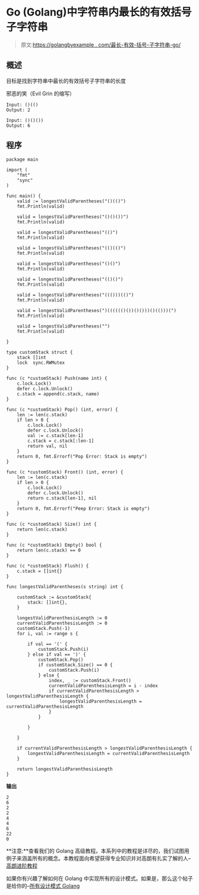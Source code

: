 # Go (Golang)中字符串内最长的有效括号子字符串

> 原文:[https://golangbyexample . com/最长-有效-括号-子字符串-go/](https://golangbyexample.com/longest-valid-parentheses-substring-go/)

## **概述**

目标是找到字符串中最长的有效括号子字符串的长度

邪恶的笑（Evil Grin 的缩写）

```
Input: ()(()
Output: 2

Input: ()()())
Output: 6 
```

## **程序**

```
package main

import (
	"fmt"
	"sync"
)

func main() {
	valid := longestValidParentheses("()(()")
	fmt.Println(valid)

	valid = longestValidParentheses("()()())")
	fmt.Println(valid)

	valid = longestValidParentheses("(()")
	fmt.Println(valid)

	valid = longestValidParentheses("(()(()")
	fmt.Println(valid)

	valid = longestValidParentheses("()()")
	fmt.Println(valid)

	valid = longestValidParentheses("(()()")
	fmt.Println(valid)

	valid = longestValidParentheses("((()))(()")
	fmt.Println(valid)

	valid = longestValidParentheses(")(((((()())()()))()(()))(")
	fmt.Println(valid)

	valid = longestValidParentheses("")
	fmt.Println(valid)

}

type customStack struct {
	stack []int
	lock  sync.RWMutex
}

func (c *customStack) Push(name int) {
	c.lock.Lock()
	defer c.lock.Unlock()
	c.stack = append(c.stack, name)
}

func (c *customStack) Pop() (int, error) {
	len := len(c.stack)
	if len > 0 {
		c.lock.Lock()
		defer c.lock.Unlock()
		val := c.stack[len-1]
		c.stack = c.stack[:len-1]
		return val, nil
	}
	return 0, fmt.Errorf("Pop Error: Stack is empty")
}

func (c *customStack) Front() (int, error) {
	len := len(c.stack)
	if len > 0 {
		c.lock.Lock()
		defer c.lock.Unlock()
		return c.stack[len-1], nil
	}
	return 0, fmt.Errorf("Peep Error: Stack is empty")
}

func (c *customStack) Size() int {
	return len(c.stack)
}

func (c *customStack) Empty() bool {
	return len(c.stack) == 0
}

func (c *customStack) Flush() {
	c.stack = []int{}
}

func longestValidParentheses(s string) int {

	customStack := &customStack{
		stack: []int{},
	}

	longestValidParenthesisLength := 0
	currentValidParenthesisLength := 0
	customStack.Push(-1)
	for i, val := range s {

		if val == '(' {
			customStack.Push(i)
		} else if val == ')' {
			customStack.Pop()
			if customStack.Size() == 0 {
				customStack.Push(i)
			} else {
				index, _ := customStack.Front()
				currentValidParenthesisLength = i - index
				if currentValidParenthesisLength > longestValidParenthesisLength {
					longestValidParenthesisLength = currentValidParenthesisLength
				}
			}

		}

	}

	if currentValidParenthesisLength > longestValidParenthesisLength {
		longestValidParenthesisLength = currentValidParenthesisLength
	}

	return longestValidParenthesisLength
}
```

**输出**

```
2
6
2
2
4
4
6
22
0
```

**注意:**查看我们的 Golang 高级教程。本系列中的教程是详尽的，我们试图用例子来涵盖所有的概念。本教程面向希望获得专业知识并对高朗有扎实了解的人–[高朗进阶教程](https://golangbyexample.com/golang-comprehensive-tutorial/)

如果你有兴趣了解如何在 Golang 中实现所有的设计模式。如果是，那么这个帖子是给你的–[所有设计模式 Golang](https://golangbyexample.com/all-design-patterns-golang/)